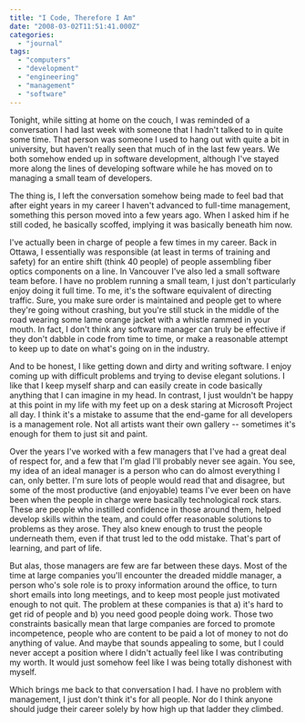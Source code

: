 ```yaml
---
title: "I Code, Therefore I Am"
date: "2008-03-02T11:51:41.000Z"
categories: 
  - "journal"
tags: 
  - "computers"
  - "development"
  - "engineering"
  - "management"
  - "software"
---
```


Tonight, while sitting at home on the couch, I was reminded of a conversation I had last week with someone that I hadn't talked to in quite some time. That person was someone I used to hang out with quite a bit in university, but haven't really seen that much of in the last few years. We both somehow ended up in software development, although I've stayed more along the lines of developing software while he has moved on to managing a small team of developers.

The thing is, I left the conversation somehow being made to feel bad that after eight years in my career I haven't advanced to full-time management, something this person moved into a few years ago. When I asked him if he still coded, he basically scoffed, implying it was basically beneath him now.

I've actually been in charge of people a few times in my career. Back in Ottawa, I essentially was responsible (at least in terms of training and safety) for an entire shift (think 40 people) of people assembling fiber optics components on a line. In Vancouver I've also led a small software team before. I have no problem running a small team, I just don't particularly enjoy doing it full time. To me, it's the software equivalent of directing traffic. Sure, you make sure order is maintained and people get to where they're going without crashing, but you're still stuck in the middle of the road wearing some lame orange jacket with a whistle rammed in your mouth. In fact, I don't think any software manager can truly be effective if they don't dabble in code from time to time, or make a reasonable attempt to keep up to date on what's going on in the industry.

And to be honest, I like getting down and dirty and writing software. I enjoy coming up with difficult problems and trying to devise elegant solutions. I like that I keep myself sharp and can easily create in code basically anything that I can imagine in my head. In contrast, I just wouldn't be happy at this point in my life with my feet up on a desk staring at Microsoft Project all day. I think it's a mistake to assume that the end-game for all developers is a management role. Not all artists want their own gallery -- sometimes it's enough for them to just sit and paint.

Over the years I've worked with a few managers that I've had a great deal of respect for, and a few that I'm glad I'll probably never see again. You see, my idea of an ideal manager is a person who can do almost everything I can, only better. I'm sure lots of people would read that and disagree, but some of the most productive (and enjoyable) teams I've ever been on have been when the people in charge were basically technological rock stars. These are people who instilled confidence in those around them, helped develop skills within the team, and could offer reasonable solutions to problems as they arose. They also knew enough to trust the people underneath them, even if that trust led to the odd mistake. That's part of learning, and part of life.

But alas, those managers are few are far between these days. Most of the time at large companies you'll encounter the dreaded middle manager, a person who's sole role is to proxy information around the office, to turn short emails into long meetings, and to keep most people just motivated enough to not quit. The problem at these companies is that a) it's hard to get rid of people and b) you need good people doing work. Those two constraints basically mean that large companies are forced to promote incompetence, people who are content to be paid a lot of money to not do anything of value. And maybe that sounds appealing to some, but I could never accept a position where I didn't actually feel like I was contributing my worth. It would just somehow feel like I was being totally dishonest with myself.

Which brings me back to that conversation I had. I have no problem with management, I just don't think it's for all people. Nor do I think anyone should judge their career solely by how high up that ladder they climbed.
